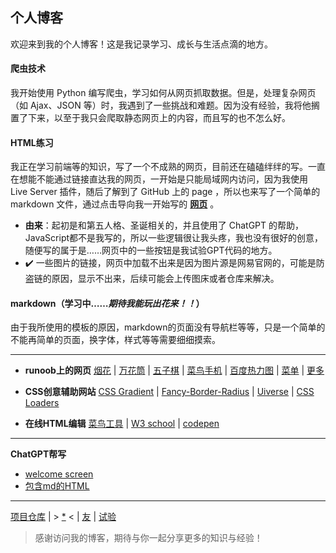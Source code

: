 ## 个人博客

欢迎来到我的个人博客！这是我记录学习、成长与生活点滴的地方。

#### 爬虫技术
我开始使用 Python 编写爬虫，学习如何从网页抓取数据。但是，处理复杂网页（如 Ajax、JSON 等）时，我遇到了一些挑战和难题。因为没有经验，我将他搁置了下来，以至于我只会爬取静态网页上的内容，而且写的也不怎么好。

#### HTML练习
我正在学习前端等的知识，写了一个不成熟的网页，目前还在磕磕绊绊的写。一直在想能不能通过链接直达我的网页，一开始是只能局域网内访问，因为我使用 Live Server 插件，随后了解到了 GitHub 上的 page ，所以也来写了一个简单的 markdown 文件，通过点击导向我一开始写的 **[网页](https://aozijx.github.io/xuao/re0)** 。

- **由来**：起初是和第五人格、圣诞相关的，并且使用了 ChatGPT 的帮助，JavaScript都不是我写的，所以一些逻辑很让我头疼，我也没有很好的创意，随便写的属于是……网页中的一些按钮是我试验GPT代码的地方。
- ✔️ 一些图片的链接，网页中加载不出来是因为图片源是网易官网的，可能是防盗链的原因，显示不出来，后续可能会上传图床或者仓库来解决。

#### markdown（学习中……***期待我能玩出花来！！***）
由于我所使用的模板的原因，markdown的页面没有导航栏等等，只是一个简单的不能再简单的页面，换字体，样式等等需要细细摸索。

---

- **runoob上的网页**
[烟花](https://aozijx.github.io/xuao/source/HTML/fireworks) | [万花筒](https://aozijx.github.io/xuao/source/HTML/canvas) | [五子棋](https://aozijx.github.io/xuao/source/HTML/gobang) | [菜鸟手机](https://aozijx.github.io/xuao/source/HTML/phone) | [百度热力图](https://aozijx.github.io/xuao/source/HTML/map) | [菜单](https://aozijx.github.io/xuao/source/HTML/menu) | [更多](https://www.jyshare.com/examples/)

- **CSS创意辅助网站**
[CSS Gradient](https://cssgradient.io/) | [Fancy-Border-Radius](https://9elements.github.io/fancy-border-radius/) | [Uiverse](https://uiverse.io/) | [CSS Loaders](https://css-loaders.com/)

- **在线HTML编辑**
[菜鸟工具](https://www.jyshare.com/front-end/61/) | [W3 school](https://www.w3school.com.cn/tiy/t.asp?f=eg_html_basic) | [codepen](https://codepen.io/pen/)

---
**ChatGPT帮写**
* [welcome screen](https://aozijx.github.io/xuao/source/HTML/chatgpt)
* [包含md的HTML](https://aozijx.github.io/xuao/source/HTML/test)
---

[项目仓库](https://github.com/aozijx/xuao) | > [*](https://aozijx.github.io/xuao/source/idea) < | [友](https://aozijx.github.io/xuao/assistance/yang) | [试验](https://aozijx.github.io/xuao/source/markdown/test)

> 感谢访问我的博客，期待与你一起分享更多的知识与经验！
